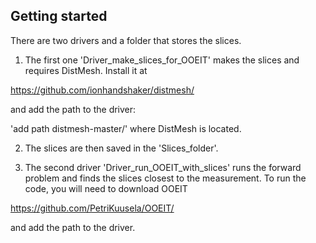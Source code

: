 ## Getting started
There are two drivers and a folder that stores the slices. 

1. The first one 'Driver_make_slices_for_OOEIT' makes the slices and requires DistMesh. Install it at

https://github.com/ionhandshaker/distmesh/

and add the path to the driver:

'add path distmesh-master/' where DistMesh is located. 

2. The slices are then saved in the 'Slices_folder'.


3. The second driver 'Driver_run_OOEIT_with_slices' runs the forward problem and finds the slices closest to the measurement. To run the code, you will need to download OOEIT

https://github.com/PetriKuusela/OOEIT/

and add the path to the driver.






